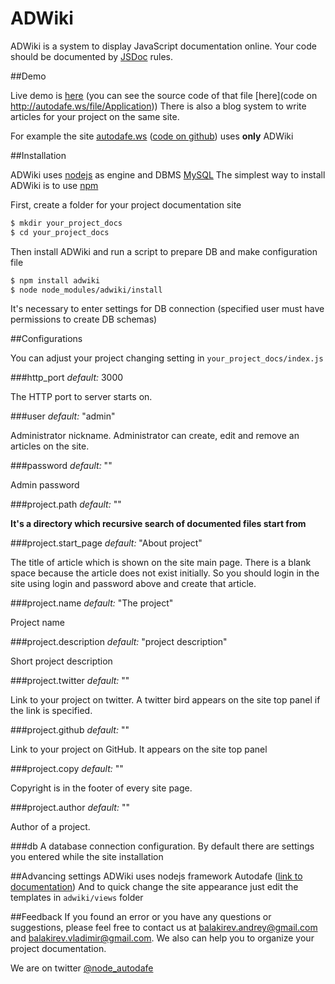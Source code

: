# ADWiki

ADWiki is a system to display JavaScript documentation online. Your code should be documented by
[JSDoc](http://en.wikipedia.org/wiki/JSDoc) rules.

##Demo

Live demo is [here](http://autodafe.ws/class/Application) (you can see the source code of that file
[here](code on http://autodafe.ws/file/Application)) There is also a blog system to write articles for your project on the
same site.

For example the site [autodafe.ws](http://autodafe.ws) ([code on github](https://github.com/jifeon/autodafe_docs)) uses **only** ADWiki

##Installation

ADWiki uses [nodejs](http://nodejs.org) as engine and DBMS [MySQL](http://www.mysql.com/) The simplest way to install
ADWiki is to use [npm](http://npmjs.org)

First, create a folder for your project documentation site

```bash
$ mkdir your_project_docs
$ cd your_project_docs
```
Then install ADWiki and run a script to prepare DB and make configuration file

```bash
$ npm install adwiki
$ node node_modules/adwiki/install
```
It's necessary to enter settings for DB connection (specified user must have permissions to create DB schemas)

##Configurations

You can adjust your project changing setting in `your_project_docs/index.js`

###http_port
_default:_ 3000

The HTTP port to server starts on.

###user 
_default:_ "admin"

Administrator nickname. Administrator can create, edit and remove an articles on the site.

###password
_default:_ ""

Admin password

###project.path
_default:_ ""

**It's a directory which recursive search of documented files start from**

###project.start_page
_default:_ "About project"

The title of article which is shown on the site main page. There is a blank space because the article does not exist
initially. So you should login in the site using login and password above and create that article.

###project.name
_default:_ "The project"

Project name

###project.description
_default:_ "project description"

Short project description

###project.twitter
_default:_ ""

Link to your project on twitter. A twitter bird appears on the site top panel if the link is specified.

###project.github
_default:_ ""

Link to your project on GitHub. It appears on the site top panel

###project.copy
_default:_ ""

Copyright is in the footer of every site page.

###project.author
_default:_ ""

Author of a project.

###db
A database connection configuration. By default there are settings you entered while the site installation

##Advancing settings
ADWiki uses nodejs framework Autodafe ([link to documentation](http://autodafe.ws)) And to quick change the site
appearance just edit the templates in `adwiki/views` folder

##Feedback
If you found an error or you have any questions or suggestions, please feel free to contact us at
balakirev.andrey@gmail.com and balakirev.vladimir@gmail.com. We also can help you to organize your project
documentation.

We are on twitter [@node_autodafe](http://twitter.com/node_autodafe)